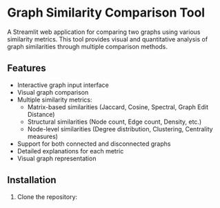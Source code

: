 # Graph Similarity Comparison Tool

A Streamlit web application for comparing two graphs using various similarity metrics. This tool provides visual and quantitative analysis of graph similarities through multiple comparison methods.

## Features

- Interactive graph input interface
- Visual graph comparison
- Multiple similarity metrics:
  - Matrix-based similarities (Jaccard, Cosine, Spectral, Graph Edit Distance)
  - Structural similarities (Node count, Edge count, Density, etc.)
  - Node-level similarities (Degree distribution, Clustering, Centrality measures)
- Support for both connected and disconnected graphs
- Detailed explanations for each metric
- Visual graph representation

## Installation

1. Clone the repository: 